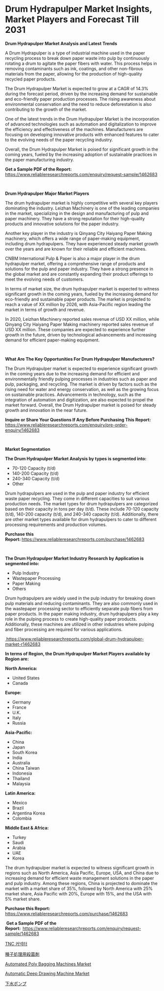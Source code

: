 <p><h1>Drum Hydrapulper Market Insights, Market Players and Forecast Till 2031</h1></p><p><strong>Drum Hydrapulper Market Analysis and Latest Trends</strong></p>
<p><p>A Drum Hydrapulper is a type of industrial machine used in the paper recycling process to break down paper waste into pulp by continuously rotating a drum to agitate the paper fibers with water. This process helps in removing contaminants such as ink, coatings, and other non-fibrous materials from the paper, allowing for the production of high-quality recycled paper products.</p><p>The Drum Hydrapulper Market is expected to grow at a CAGR of 14.3% during the forecast period, driven by the increasing demand for sustainable and eco-friendly paper production processes. The rising awareness about environmental conservation and the need to reduce deforestation is also contributing to the growth of the market.</p><p>One of the latest trends in the Drum Hydrapulper Market is the incorporation of advanced technologies such as automation and digitalization to improve the efficiency and effectiveness of the machines. Manufacturers are focusing on developing innovative products with enhanced features to cater to the evolving needs of the paper recycling industry.</p><p>Overall, the Drum Hydrapulper Market is poised for significant growth in the coming years, fueled by the increasing adoption of sustainable practices in the paper manufacturing industry.</p></p>
<p><strong>Get a Sample PDF of the Report:&nbsp;</strong> <a href="https://www.reliableresearchreports.com/enquiry/request-sample/1462683">https://www.reliableresearchreports.com/enquiry/request-sample/1462683</a></p>
<p>&nbsp;</p>
<p><strong>Drum Hydrapulper Major Market Players</strong></p>
<p><p>The drum hydrapulper market is highly competitive with several key players dominating the industry. Leizhan Machinery is one of the leading companies in the market, specializing in the design and manufacturing of pulp and paper machinery. They have a strong reputation for their high-quality products and innovative solutions for the paper industry.</p><p>Another key player in the industry is Qinyang City Haiyang Paper Making machinery, which offers a wide range of paper-making equipment, including drum hydrapulpers. They have experienced steady market growth over the years and are known for their reliable and efficient machines.</p><p>CNBM International Pulp & Paper is also a major player in the drum hydrapulper market, offering a comprehensive range of products and solutions for the pulp and paper industry. They have a strong presence in the global market and are constantly expanding their product offerings to meet the evolving needs of customers.</p><p>In terms of market size, the drum hydrapulper market is expected to witness significant growth in the coming years, fueled by the increasing demand for eco-friendly and sustainable paper products. The market is projected to reach a value of XX million by 2026, with Asia-Pacific region leading the market in terms of growth and revenue.</p><p>In 2020, Leizhan Machinery reported sales revenue of USD XX million, while Qinyang City Haiyang Paper Making machinery reported sales revenue of USD XX million. These companies are expected to experience further growth in the future, driven by technological advancements and increasing demand for efficient paper-making equipment.</p></p>
<p>&nbsp;</p>
<p><strong>What Are The Key Opportunities For Drum Hydrapulper Manufacturers?</strong></p>
<p><p>The Drum Hydrapulper market is expected to experience significant growth in the coming years due to the increasing demand for efficient and environmentally friendly pulping processes in industries such as paper and pulp, packaging, and recycling. The market is driven by factors such as the rising need for water and energy conservation, as well as the growing focus on sustainable practices. Advancements in technology, such as the integration of automation and digitization, are also expected to propel the market forward. Overall, the Drum Hydrapulper market is poised for steady growth and innovation in the near future.</p></p>
<p><strong>Inquire or Share Your Questions If Any Before Purchasing This Report:</strong> <a href="https://www.reliableresearchreports.com/enquiry/pre-order-enquiry/1462683">https://www.reliableresearchreports.com/enquiry/pre-order-enquiry/1462683</a></p>
<p>&nbsp;</p>
<p><strong>Market Segmentation</strong></p>
<p><strong>The Drum Hydrapulper Market Analysis by types is segmented into:</strong></p>
<p><ul><li>70-120 Capacity (t/d)</li><li>140-200 Capacity (t/d)</li><li>240-340 Capacity (t/d)</li><li>Other</li></ul></p>
<p><p>Drum hydrapulpers are used in the pulp and paper industry for efficient waste paper recycling. They come in different capacities to suit various production needs. The market types for drum hydrapulpers are categorized based on their capacity in tons per day (t/d). These include 70-120 capacity (t/d), 140-200 capacity (t/d), and 240-340 capacity (t/d). Additionally, there are other market types available for drum hydrapulpers to cater to different processing requirements and production volumes.</p></p>
<p><strong>Purchase this Report:&nbsp;</strong><a href="https://www.reliableresearchreports.com/purchase/1462683">https://www.reliableresearchreports.com/purchase/1462683</a></p>
<p>&nbsp;</p>
<p><strong>The Drum Hydrapulper Market Industry Research by Application is segmented into:</strong></p>
<p><ul><li>Pulp Industry</li><li>Wastepaper Processing</li><li>Paper Making</li><li>Others</li></ul></p>
<p><p>Drum hydrapulpers are widely used in the pulp industry for breaking down pulp materials and reducing contaminants. They are also commonly used in the wastepaper processing sector to efficiently separate pulp fibers from paper products. In the paper making industry, drum hydrapulpers play a key role in the pulping process to create high-quality paper products. Additionally, these machines are utilized in other industries where pulping and fiber processing are required for various applications.</p></p>
<p><a href="https://www.reliableresearchreports.com/global-drum-hydrapulper-market-r1462683">&nbsp;https://www.reliableresearchreports.com/global-drum-hydrapulper-market-r1462683</a></p>
<p><strong>In terms of Region, the Drum Hydrapulper Market Players available by Region are:</strong></p>
<p>
    <p> <strong> North America: </strong>
        <ul>
            <li>United States</li>
            <li>Canada</li>
        </ul>
        </p> 
    <p> <strong> Europe: </strong>
        <ul>
            <li>Germany</li>
            <li>France</li>
            <li>U.K.</li>
            <li>Italy</li>
            <li>Russia</li>
        </ul>
        </p> 
    <p> <strong> Asia-Pacific: </strong>
        <ul>
            <li>China</li>
            <li>Japan</li>
            <li>South Korea</li>
            <li>India</li>
            <li>Australia</li>
            <li>China Taiwan</li>
            <li>Indonesia</li>
            <li>Thailand</li>
            <li>Malaysia</li>
        </ul>
        </p> 
    <p> <strong> Latin America: </strong>
        <ul>
            <li>Mexico</li>
            <li>Brazil</li>
            <li>Argentina Korea</li>
            <li>Colombia</li>
        </ul>
        </p> 
    <p> <strong> Middle East & Africa: </strong>
        <ul>
            <li>Turkey</li>
            <li>Saudi</li>
            <li>Arabia</li>
            <li>UAE</li>
            <li>Korea</li>
        </ul>
    </p>
    </p>
<p><p>The drum hydrapulper market is expected to witness significant growth in regions such as North America, Asia Pacific, Europe, USA, and China due to increasing demand for efficient waste management solutions in the paper and pulp industry. Among these regions, China is projected to dominate the market with a market share of 35%, followed by North America with 25% market share, Asia Pacific with 20%, Europe with 15%, and the USA with 5% market share.</p></p>
<p><strong>Purchase this Report: </strong><a href="https://www.reliableresearchreports.com/purchase/1462683">https://www.reliableresearchreports.com/purchase/1462683</a></p>
<p>&nbsp;<strong>Get a Sample PDF of the Report:&nbsp;&nbsp;</strong><a href="https://www.reliableresearchreports.com/enquiry/request-sample/1462683">https://www.reliableresearchreports.com/enquiry/request-sample/1462683</a></p>
<p><strong></strong></p>
<p><p><a href="https://github.com/TobyKub4685/Market-Research-Report-List-1/blob/main/705522238303.md">TNC 커넥터</a></p><p><a href="https://github.com/dawson566/Market-Research-Report-List-1/blob/main/548020541178.md">種子処理用殺菌剤</a></p><p><a href="https://github.com/rahu1506/Market-Research-Report-List-4/blob/main/automated-poly-bagging-machines-market.md">Automated Poly Bagging Machines Market</a></p><p><a href="https://github.com/juniordelafrance/Market-Research-Report-List-3/blob/main/automatic-deep-drawing-machine-market.md">Automatic Deep Drawing Machine Market</a></p><p><a href="https://github.com/efcvopdgkdx128/Market-Research-Report-List-1/blob/main/660303241179.md">下水ポンプ</a></p></p>